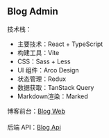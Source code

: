 ## Blog Admin

技术栈：

- 主要技术：React + TypeScript
- 构建工具：Vite
- CSS：Sass + Less
- UI 组件：Arco Design
- 状态管理：Redux
- 数据获取：TanStack Query
- Markdown渲染：Marked

博客前台：[Blog Web](https://github.com/kangood/blog-web)
<br/><br/>
后端 API：[Blog Api](https://github.com/kangood/blog-api)
